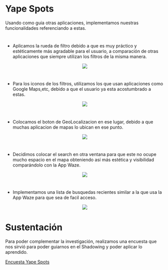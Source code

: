 ﻿#  Yape Spots
Usando como guia otras aplicaciones, implementamos nuestras funcionalidades referenciando a estas.
#
- Aplicamos la rueda de filtro debido a que es muy práctico y estéticamente más agradable para el usuario, a comparación de otras aplicaciones que siempre utilizan los filtros de la misma manera.

<center><img src="https://i.imgur.com/Q6ARgJP.png"/></center>

#
- Para los iconos de los filtros, utilizamos los que usan aplicaciones como Google Maps,etc, debido a que el usuario ya esta acostumbrado a estas.

<center><img src="https://i.imgur.com/OqYM2On.png"/></center>

#
- Colocamos el boton de GeoLocalizacion en ese lugar, debido a que muchas aplicacion de mapas lo ubican en ese punto.

<center><img src="https://i.imgur.com/ZqNAwnq.jpg"/></center>

#
- Decidimos colocar el search en otra ventana para que este no ocupe mucho espacio en el mapa obteniendo así más estética y visibilidad comparándolo con la App Waze.

<center><img src="https://i.imgur.com/4q4DIfs.png"/>
</center>

# 
- Implementamos una lista de busquedas recientes similar a la que usa la App Waze para que sea de facil acceso.
<center><img src="http://i64.tinypic.com/2lk8v28.jpg"/></center>

# Sustentación
Para poder complementar la investigación, realizamos una encuesta que nos sirvió para poder guiarnos en el Shadowing y poder aplicar lo aprendido.

[Encuesta Yape Spots](https://forms.gle/Ux4gxsWgjyVaVQ6k7)
